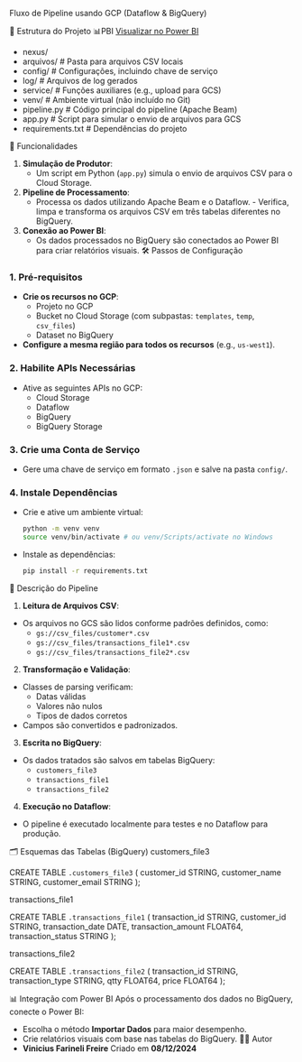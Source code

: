 Fluxo de Pipeline usando GCP (Dataflow & BigQuery)

📂 Estrutura do Projeto
📊PBI 
[Visualizar no Power BI](https://app.powerbi.com/view?r=eyJrIjoiNWU1MTM3OWEtOTY3Yi00NjM4LWE3MGItN2E1Nzg3Y2M3OWVkIiwidCI6ImRlNjFmOTAxLTI1ZTYtNDIxZi1hMjViLTAwZWM1ZjAzYmY3NSJ9)

- nexus/
- arquivos/          # Pasta para arquivos CSV locais
- config/            # Configurações, incluindo chave de serviço
- log/               # Arquivos de log gerados
- service/           # Funções auxiliares (e.g., upload para GCS)
- venv/              # Ambiente virtual (não incluído no Git)
- pipeline.py        # Código principal do pipeline (Apache Beam)
- app.py             # Script para simular o envio de arquivos para GCS
- requirements.txt   # Dependências do projeto

🚀 Funcionalidades
1. **Simulação de Produtor**:
   - Um script em Python (`app.py`) simula o envio de arquivos CSV para o Cloud Storage.
2. **Pipeline de Processamento**:
   - Processa os dados utilizando Apache Beam e o Dataflow.   - Verifica, limpa e transforma os arquivos CSV em três tabelas diferentes no BigQuery.
3. **Conexão ao Power BI**:
   - Os dados processados no BigQuery são conectados ao Power BI para criar relatórios visuais.
🛠️ Passos de Configuração
### 1. **Pré-requisitos**
- **Crie os recursos no GCP**:
  - Projeto no GCP
  - Bucket no Cloud Storage (com subpastas: `templates`, `temp`, `csv_files`)
  - Dataset no BigQuery
- **Configure a mesma região para todos os recursos** (e.g., `us-west1`).
### 2. **Habilite APIs Necessárias**
- Ative as seguintes APIs no GCP:
  - Cloud Storage
  - Dataflow
  - BigQuery
  - BigQuery Storage
### 3. **Crie uma Conta de Serviço**
- Gere uma chave de serviço em formato `.json` e salve na pasta `config/`.
### 4. **Instale Dependências**
- Crie e ative um ambiente virtual:
  ```bash
  python -m venv venv
  source venv/bin/activate # ou venv/Scripts/activate no Windows
  ```
- Instale as dependências:
  ```bash
  pip install -r requirements.txt
  ```
📄 Descrição do Pipeline
1. **Leitura de Arquivos CSV**:
- Os arquivos no GCS são lidos conforme padrões definidos, como:
  - `gs://csv_files/customer*.csv`
  - `gs://csv_files/transactions_file1*.csv`
  - `gs://csv_files/transactions_file2*.csv`
2. **Transformação e Validação**:
- Classes de parsing verificam:
  - Datas válidas
  - Valores não nulos
  - Tipos de dados corretos
- Campos são convertidos e padronizados.
3. **Escrita no BigQuery**:
- Os dados tratados são salvos em tabelas BigQuery:
  - `customers_file3`
  - `transactions_file1`
  - `transactions_file2`
4. **Execução no Dataflow**:
- O pipeline é executado localmente para testes e no Dataflow para produção.

  
🗂️ Esquemas das Tabelas (BigQuery)
customers_file3

CREATE TABLE `.customers_file3` (
  customer_id STRING,
  customer_name STRING,
  customer_email STRING
);

transactions_file1

CREATE TABLE `.transactions_file1` (
  transaction_id STRING,
  customer_id STRING,
  transaction_date DATE,
  transaction_amount FLOAT64,
  transaction_status STRING
);

transactions_file2

CREATE TABLE `.transactions_file2` (
  transaction_id STRING,
  transaction_type STRING,
  qtty FLOAT64,
  price FLOAT64
);

📊 Integração com Power BI
Após o processamento dos dados no BigQuery, conecte o Power BI:
- Escolha o método **Importar Dados** para maior desempenho.
- Crie relatórios visuais com base nas tabelas do BigQuery.
🧑‍💻 Autor
- **Vinicius Farineli Freire**
Criado em **08/12/2024**
